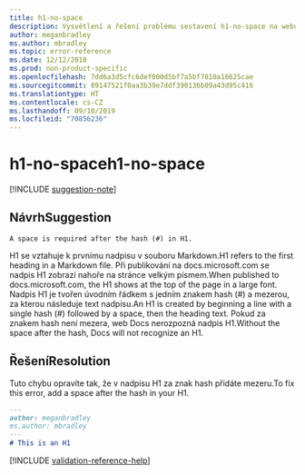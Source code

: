 ```yaml
---
title: h1-no-space
description: Vysvětlení a řešení problému sestavení h1-no-space na webu Docs
author: meganbradley
ms.author: mbradley
ms.topic: error-reference
ms.date: 12/12/2018
ms.prod: non-product-specific
ms.openlocfilehash: 7dd6a3d5cfc6def000d5bf7a5bf7810a16625cae
ms.sourcegitcommit: 89147521f0aa3b39e7ddf390136b09a43d95c416
ms.translationtype: HT
ms.contentlocale: cs-CZ
ms.lasthandoff: 09/10/2019
ms.locfileid: "70856236"
---
```

# <a name="h1-no-space"></a><span data-ttu-id="8d173-103">h1-no-space</span><span class="sxs-lookup"><span data-stu-id="8d173-103">h1-no-space</span></span>

[!INCLUDE [suggestion-note](includes/suggestion-note.md)]

## <a name="suggestion"></a><span data-ttu-id="8d173-104">Návrh</span><span class="sxs-lookup"><span data-stu-id="8d173-104">Suggestion</span></span>

`A space is required after the hash (#) in H1.`

<span data-ttu-id="8d173-105">H1 se vztahuje k prvnímu nadpisu v souboru Markdown.</span><span class="sxs-lookup"><span data-stu-id="8d173-105">H1 refers to the first heading in a Markdown file.</span></span> <span data-ttu-id="8d173-106">Při publikování na docs.microsoft.com se nadpis H1 zobrazí nahoře na stránce velkým písmem.</span><span class="sxs-lookup"><span data-stu-id="8d173-106">When published to docs.microsoft.com, the H1 shows at the top of the page in a large font.</span></span> <span data-ttu-id="8d173-107">Nadpis H1 je tvořen úvodním řádkem s jedním znakem hash (#) a mezerou, za kterou následuje text nadpisu.</span><span class="sxs-lookup"><span data-stu-id="8d173-107">An H1 is created by beginning a line with a single hash (#) followed by a space, then the heading text.</span></span> <span data-ttu-id="8d173-108">Pokud za znakem hash není mezera, web Docs nerozpozná nadpis H1.</span><span class="sxs-lookup"><span data-stu-id="8d173-108">Without the space after the hash, Docs will not recognize an H1.</span></span>

## <a name="resolution"></a><span data-ttu-id="8d173-109">Řešení</span><span class="sxs-lookup"><span data-stu-id="8d173-109">Resolution</span></span>

<span data-ttu-id="8d173-110">Tuto chybu opravíte tak, že v nadpisu H1 za znak hash přidáte mezeru.</span><span class="sxs-lookup"><span data-stu-id="8d173-110">To fix this error, add a space after the hash in your H1.</span></span>

```markdown
---
author: meganbradley
ms.author: mbradley
---
# This is an H1
```

<!--make sure to add this file to your includes folder and verify the path-->
[!INCLUDE [validation-reference-help](includes/validation-reference-help.md)]

